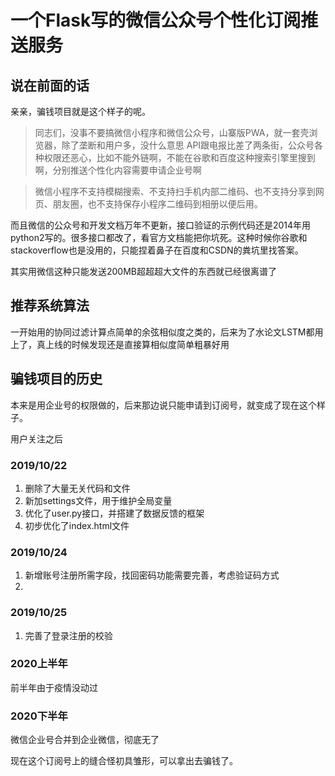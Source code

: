 # 一个Flask写的微信公众号个性化订阅推送服务

## 说在前面的话

亲亲，骗钱项目就是这个样子的呢。

>同志们，没事不要搞微信小程序和微信公众号，山寨版PWA，就一套壳浏览器，除了垄断和用户多，没什么意思
>API跟电报比差了两条街，公众号各种权限还恶心，比如不能外链啊，不能在谷歌和百度这种搜索引擎里搜到啊，分别推送个性化内容需要申请企业号啊

>微信小程序不支持模糊搜索、不支持扫手机内部二维码、也不支持分享到网页、朋友圈，也不支持保存小程序二维码到相册以便后用。

而且微信的公众号和开发文档万年不更新，接口验证的示例代码还是2014年用python2写的。很多接口都改了，看官方文档能把你坑死。这种时候你谷歌和stackoverflow也是没用的，只能捏着鼻子在百度和CSDN的粪坑里找答案。

其实用微信这种只能发送200MB超超超大文件的东西就已经很离谱了

## 推荐系统算法

一开始用的协同过滤计算点简单的余弦相似度之类的，后来为了水论文LSTM都用上了，真上线的时候发现还是直接算相似度简单粗暴好用

## 骗钱项目的历史

本来是用企业号的权限做的，后来那边说只能申请到订阅号，就变成了现在这个样子。

用户关注之后

### 2019/10/22

1. 删除了大量无关代码和文件
2. 新加settings文件，用于维护全局变量
3. 优化了user.py接口，并搭建了数据反馈的框架
4. 初步优化了index.html文件

### 2019/10/24

1. 新增账号注册所需字段，找回密码功能需要完善，考虑验证码方式
2. 
### 2019/10/25

1. 完善了登录注册的校验

### 2020上半年

前半年由于疫情没动过

### 2020下半年

微信企业号合并到企业微信，彻底无了

现在这个订阅号上的缝合怪初具雏形，可以拿出去骗钱了。
